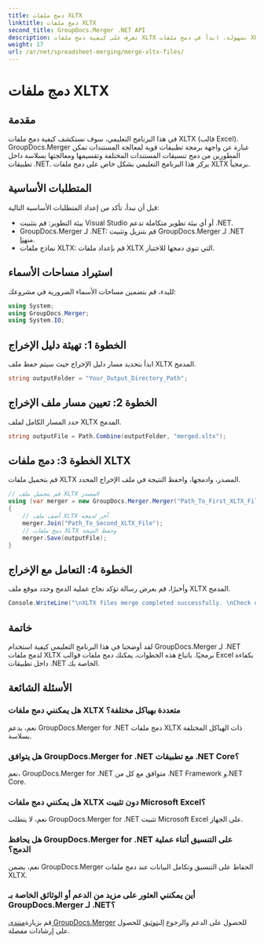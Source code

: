 ```yaml
---
title: دمج ملفات XLTX
linktitle: دمج ملفات XLTX
second_title: GroupDocs.Merger .NET API
description: تعرف على كيفية دمج ملفات XLTX بسهولة. ابدأ في دمج ملفات XLTX وتبسيط مهام إدارة المستندات بكفاءة.
weight: 17
url: /ar/net/spreadsheet-merging/merge-xltx-files/
---
```


# دمج ملفات XLTX

## مقدمة
في هذا البرنامج التعليمي، سوف نستكشف كيفية دمج ملفات XLTX (قالب Excel). GroupDocs.Merger عبارة عن واجهة برمجة تطبيقات قوية لمعالجة المستندات تمكن المطورين من دمج تنسيقات المستندات المختلفة وتقسيمها ومعالجتها بسلاسة داخل تطبيقات .NET. يركز هذا البرنامج التعليمي بشكل خاص على دمج ملفات XLTX برمجياً.
## المتطلبات الأساسية
قبل أن نبدأ، تأكد من إعداد المتطلبات الأساسية التالية:
- بيئة التطوير: قم بتثبيت Visual Studio أو أي بيئة تطوير متكاملة تدعم .NET.
-  GroupDocs.Merger لـ .NET: قم بتنزيل وتثبيت GroupDocs.Merger لـ .NET من[هنا](https://releases.groupdocs.com/merger/net/).
- نماذج ملفات XLTX: قم بإعداد ملفات XLTX التي تنوي دمجها للاختبار.

## استيراد مساحات الأسماء
للبدء، قم بتضمين مساحات الأسماء الضرورية في مشروعك:
```csharp
using System; 
using GroupDocs.Merger;
using System.IO;
```
## الخطوة 1: تهيئة دليل الإخراج
ابدأ بتحديد مسار دليل الإخراج حيث سيتم حفظ ملف XLTX المدمج.
```csharp
string outputFolder = "Your_Output_Directory_Path";
```
## الخطوة 2: تعيين مسار ملف الإخراج
حدد المسار الكامل لملف XLTX المدمج.
```csharp
string outputFile = Path.Combine(outputFolder, "merged.xltx");
```
## الخطوة 3: دمج ملفات XLTX
قم بتحميل ملفات XLTX المصدر، وادمجها، واحفظ النتيجة في ملف الإخراج المحدد.
```csharp
// قم بتحميل ملف XLTX المصدر
using (var merger = new GroupDocs.Merger.Merger("Path_To_First_XLTX_File"))
{
    // أضف ملف XLTX آخر لدمجه
    merger.Join("Path_To_Second_XLTX_File");
    // دمج ملفات XLTX وحفظ النتيجة
    merger.Save(outputFile);
}
```
## الخطوة 4: التعامل مع الإخراج
وأخيرًا، قم بعرض رسالة تؤكد نجاح عملية الدمج وحدد موقع ملف XLTX المدمج.
```csharp
Console.WriteLine("\nXLTX files merge completed successfully. \nCheck output in {0}", outputFolder);
```

## خاتمة
لقد أوضحنا في هذا البرنامج التعليمي كيفية استخدام GroupDocs.Merger لـ .NET لدمج ملفات XLTX برمجيًا. باتباع هذه الخطوات، يمكنك دمج ملفات قوالب Excel بكفاءة داخل تطبيقات .NET الخاصة بك.

## الأسئلة الشائعة
### هل يمكنني دمج ملفات XLTX متعددة بهياكل مختلفة؟
نعم، يدعم GroupDocs.Merger for .NET دمج ملفات XLTX ذات الهياكل المختلفة بسلاسة.
### هل يتوافق GroupDocs.Merger for .NET مع تطبيقات .NET Core؟
نعم، GroupDocs.Merger for .NET متوافق مع كل من .NET Framework و.NET Core.
### هل يمكنني دمج ملفات XLTX دون تثبيت Microsoft Excel؟
نعم، لا يتطلب GroupDocs.Merger for .NET تثبيت Microsoft Excel على الجهاز.
### هل يحافظ GroupDocs.Merger for .NET على التنسيق أثناء عملية الدمج؟
نعم، يضمن GroupDocs.Merger الحفاظ على التنسيق وتكامل البيانات عند دمج ملفات XLTX.
### أين يمكنني العثور على مزيد من الدعم أو الوثائق الخاصة بـ GroupDocs.Merger لـ .NET؟
 قم بزيارة[منتدى GroupDocs.Merger](https://forum.groupdocs.com/c/merger/32) للحصول على الدعم والرجوع إلى[توثيق](https://tutorials.groupdocs.com/merger/net/) للحصول على إرشادات مفصلة.